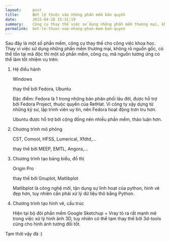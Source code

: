 ```yaml
---
layout:     post
title:      Bớt lệ thuộc vào những phần mềm bản quyền
date:       2015-04-28 15:31:19
summary:    Công cụ thay thế việc sử dụng những phần mềm thương mại, không rõ nguồn gốc.
permalink:	bot-le-thuoc-vao-nhung-phan-mem-ban-quyen
---
```


Sau đây là một số phần mềm, công cụ thay thế cho công việc khoa học. Thay vì việc sử dụng những phần mềm thương mại, không rõ nguồn gốc, có thể tồn tại mã độc thì một số phần mềm, công cụ, mã nguồn tương ứng có thể làm tốt nhiệm vụ trên:

1. Hệ điều hành

	Windows

	thay thế bởi Fedora, Ubuntu

	Đặc điểm: Fedora là 1 trong những bản phân phối lâu đời, 
	được hỗ trợ bởi Fedora Project, thuộc quyền của RetHat. Vì công ty xậy dựng từ những kỹ sư, lập trình viên uy tín, nên Fedora hoạt động trơn tru hơn.

	Ubuntu được hỗ trợ bởi cộng đồng nên nhiều phần mềm, thảo luận hơn.

2. Chương trình mô phỏng

	CST, Comsol, HFSS, Lumerical, Xfdtd,...

	thay thế bởi MEEP, EMTL, Angora,...

3. Chương trình tạo bảng biểu, đồ thị

	Origin Pro

	thay thế bởi Gnuplot, Matlibplot

	Matlibplot là công nghệ mới, tận dụng sự linh hoạt của python, hình vẽ đẹp hơn, tuy nhiên cần phải xử lý dữ liệu thô bằng Python.

4. Chương trình tạo hình vẽ, cấu trúc

	Hiện tại bộ đôi phần mềm Google Sketchup + Vray tỏ ra rất mạnh mẽ trong việc xử lý hình ảnh 3D, tuy nhiên có thể tạm thay thế bởi 3d-tools cũng cho hình ảnh tương đối tốt.

 

Tạm thời vậy đã :)

 